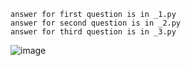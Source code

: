 ```
answer for first question is in _1.py
answer for second question is in _2.py
answer for third question is in _3.py
```


![image](https://github.com/MatLumin/Numeral-Analysis-Proj/assets/88319573/53f39e1f-0097-4f1e-a277-37755110e234)
